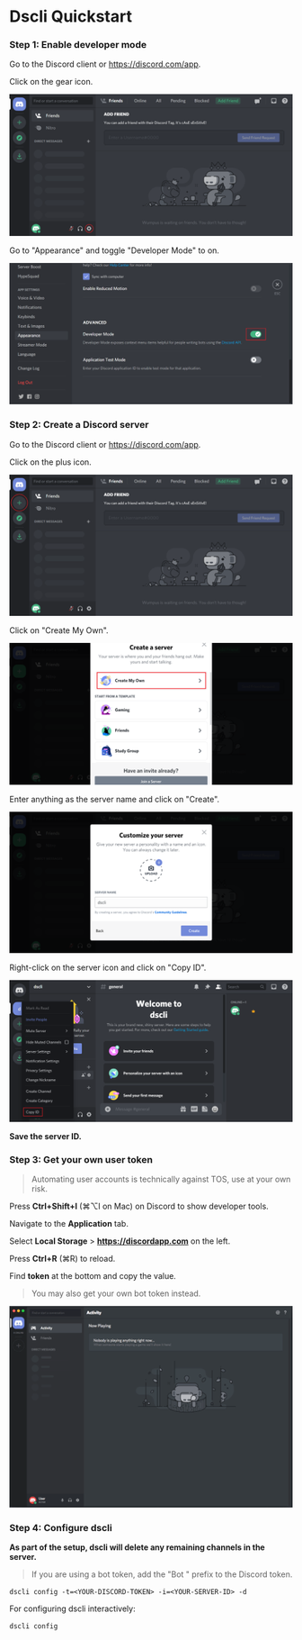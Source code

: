 # Dscli Quickstart

### Step 1: Enable developer mode

Go to the Discord client or https://discord.com/app.

Click on the gear icon.

![](images/1.1.png)

Go to "Appearance" and toggle "Developer Mode" to on.

![](images/1.2.png)

### Step 2: Create a Discord server

Go to the Discord client or https://discord.com/app.

Click on the plus icon.

![](images/2.1.png)

Click on "Create My Own".

![](images/2.2.png)

Enter anything as the server name and click on "Create".

![](images/2.3.png)

Right-click on the server icon and click on "Copy ID".

![](images/2.4.png)

**Save the server ID.**

### Step 3: Get your own user token

> Automating user accounts is technically against TOS, use at your own risk.

Press **Ctrl+Shift+I** (⌘⌥I on Mac) on Discord to show developer tools.

Navigate to the **Application** tab.

Select **Local Storage** > **https://discordapp.com** on the left.

Press **Ctrl+R** (⌘R) to reload.

Find **token** at the bottom and copy the value.

> You may also get your own bot token instead.

![](images/3.1.gif)

### Step 4: Configure dscli

**As part of the setup, dscli will delete any remaining channels in the server.**

> If you are using a bot token, add the "Bot " prefix to the Discord token.

```
dscli config -t=<YOUR-DISCORD-TOKEN> -i=<YOUR-SERVER-ID> -d
```

For configuring dscli interactively:

```
dscli config
```
